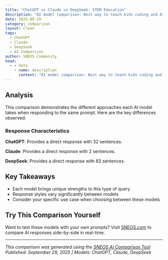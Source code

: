 ```yaml
---
title: "ChatGPT vs Claude vs DeepSeek: STEM Education"
description: "AI model comparison: Best way to teach kids coding and AI literacy from elementary age..."
date: 2025-09-29
category: comparison
layout: Clean
tags:
  - ChatGPT
  - Claude
  - DeepSeek
  - AI Comparison
author: SNEOS Community
head:
  - - meta
    - name: description
      content: "AI model comparison: Best way to teach kids coding and AI literacy from elementary age..."
---
```


<ChatComparison
  title="ChatGPT vs Claude vs DeepSeek: STEM Education"
  prompt="Best way to teach kids coding and AI literacy from elementary age"
  :responses='{
    "ChatGPT": "Teaching kids coding and AI literacy from an early age is a fantastic way to build critical thinking, problem-solving skills, and prepare them for the future. Here are some effective strategies and resources to make the learning process engaging and age-appropriate:\n\n### 1. Start with Block-Based Coding\n- **Why:** Visual programming helps children grasp coding logic without worrying about syntax.\n- **Tools:** \n  - **Scratch (by MIT)**: Drag-and-drop interface for creating interactive stories and games.\n  - **Code.org**: Offers fun, guided lessons and challenges.\n  \n### 2. Use Interactive and Gamified Platforms\n- Platforms that turn coding into a game or story keep kids motivated.\n- Examples:\n  - **Tynker**\n  - **Lightbot**\n  - **Blockly Games**\n\n### 3. Introduce AI Concepts Through Simple Analogies\n- Explain AI as \u0022teaching computers to learn from examples\u0022 or \u0022smart robots that can recognize patterns.\u0022\n- Discuss everyday AI applications like voice assistants, recommendation systems, or smart toys.\n\n### 4. Leverage Age-Appropriate AI Tools\n- Tools that let kids experiment with AI without needing advanced math or jargon.\n- Examples:\n  - **Google\u2019s Teachable Machine**: Allows kids to train simple image/audio recognition models by themselves.\n  - **AI for Oceans (Code.org)**: Teaches kids about AI and data by sorting fish and trash using machine learning concepts.\n\n### 5. Hands-On Projects and Robotics\n- Build simple robotics kits to see coding and AI in action.\n- Examples:\n  - **LEGO Mindstorms / LEGO SPIKE Prime**\n  - **Sphero robots**\n  - **Ozobot**\n\n### 6. Encourage Creativity and Problem Solving\n- Let children create stories, games, or projects that interest them.\n- Guide them to think about how AI could solve problems or enhance their projects.\n\n### 7. Incorporate Storytelling and Collaboration\n- Coding clubs or group activities promote social skills and teamwork.\n- Storytelling around coding projects makes concepts memorable.\n\n### 8. Provide Consistent Practice and Support\n- Regular short sessions are better than occasional long ones.\n- Celebrate mistakes as learning opportunities.\n\n### Additional Tips:\n- **Keep it fun** \u2014 avoid overwhelming technical details initially.\n- **Parental and teacher involvement** can enhance motivation and understanding.\n- **Integrate with other subjects** like math, science, and art.\n\n---\n\n### Summary\n\n| Age Group        | Focus                              | Tools/Methods                          |\n|------------------|----------------------------------|--------------------------------------|\n| Elementary (6-10) | Block coding, basic logic, AI as concept | Scratch, Code.org, Teachable Machine |\n| Middle School     | Text coding basics, simple AI projects | Python (with Turtle), AI for Oceans, robotics kits |\n| Continuous       | Project-based learning, advanced AI topics | Real-world applications, data projects |\n\nBy starting early with visual tools and gradually introducing AI concepts through fun and hands-on activities, kids will build a strong foundation in coding and AI literacy that can grow with their interests and skills.",
    "Claude": "Invalid API source. Please specify \u0027openai\u0027, \u0027anthropic\u0027, \u0027gemini\u0027, \u0027gemini-grounding\u0027, \u0027deepseek\u0027, \u0027grok\u0027, \u0027grok-live\u0027, or \u0027mistral\u0027.",
    "DeepSeek": "Of course! Teaching coding and AI literacy from elementary age is a fantastic goal. The key is to make it **playful, creative, and relevant**, focusing on concepts over syntax.\n\nHere is a comprehensive, age-phased guide to the best ways to do this.\n\n---\n\n### Core Philosophy for This Age Group\n\n1.  **Low Floor, High Ceiling:** Activities should be easy to start (low floor) but allow for growing complexity (high ceiling) as skills develop.\n2.  **Tinker First, Theory Later:** Let kids discover principles through experimentation. The \u0022why\u0022 can follow the \u0022wow.\u0022\n3.  **Create, Don\u0027t Just Consume:** The goal is for them to be builders and designers, not just passive users of technology.\n4.  **Integrate with Their World:** Connect coding and AI to their interests\u2014storytelling, art, games, and robots.\n\n---\n\n### Phase 1: Early Elementary (Ages 5-7) - The Foundation\n\nThe goal here is to introduce the logic of coding without the pressure of typing or complex syntax.\n\n#### For Coding Literacy:\n*   **Unplugged Activities:** Teach the concepts without a screen.\n    *   **Sequencing:** Give instructions to a \u0022human robot\u0022 (like a parent or friend) to get from point A to point B.\n    *   **Loops:** \u0022If you want to jump three times, instead of saying \u0027jump, jump, jump,\u0027 we can say \u0027repeat jump 3 times.\u0027\u0022\n    *   **Conditionals:** \u0022If I raise my hand, you clap. Otherwise, you stomp your foot.\u0022\n*   **Screen-Based Tools:**\n    *   **ScratchJr:** The perfect introductory app. Kids snap together colorful blocks to make characters move, jump, and sing. It directly teaches sequencing, events, and loops.\n    *   **Lightbot:** A puzzle game that teaches programming logic like procedures and loops in a very intuitive way.\n\n#### For AI Literacy:\nAt this stage, AI literacy is about awareness and simple interaction.\n*   **Talk about \u0022Smart Helpers\u0022:** Frame AI as a tool, not magic.\n    *   \u0022When you ask Alexa what the weather is, she\u0027s using her smart brain to find the answer for you.\u0022\n    *   \u0022The YouTube recommendations are a computer guessing what you might like next.\u0022\n*   **Introduce Machine Learning Concepts Simply:**\n    *   **Pattern Recognition:** Play games sorting toys by color, size, or type. Explain that this is how a computer learns to see patterns.\n    *   **Training Data:** Use **Google\u0027s Quick, Draw!** game. Explain, \u0022You\u0027re teaching the computer what a cat looks like by drawing it. The more people draw, the smarter it gets!\u0022\n\n---\n\n### Phase 2: Late Elementary (Ages 8-11) - Building \u0026 Creating\n\nKids are now ready for more complex projects and can start to understand the cause-and-effect behind AI.\n\n#### For Coding Literacy:\n*   **Block-Based Programming:**\n    *   **Scratch:** The gold standard. It allows kids to create intricate games, animations, and stories. They learn core concepts like variables, conditionals (if/then), and broadcasting messages between sprites.\n    *   **Blockly:** The engine behind many coding games (like Code.org\u0027s puzzles) and a great bridge to text-based coding.\n*   **Intro to Text-Based Coding:**\n    *   **Python** is the best choice. Its syntax is clean and readable.\n    *   **Tools:** Use platforms like **Trinket.io** for simple browser-based coding or **Replit** for more advanced projects. Start with turtle graphics, where they write commands to draw shapes on the screen\u2014it\u0027s visual and rewarding.\n*   **Physical Computing (Highly Engaging!):**\n    *   **micro:bit:** A tiny programmable computer. Kids can code it to show messages, create a rock-paper-scissors game, or even build a step counter.\n    *   **LEGO SPIKE Prime / LEGO Mindstorms:** Combines the familiarity of LEGO with coding to build and control robots.\n\n#### For AI Literacy:\nNow we move from \u0022what is AI?\u0022 to \u0022how does AI work?\u0022\n*   **Hands-On AI Experiments:** Use free, kid-friendly platforms designed for education.\n    *   **Machine Learning for Kids:** A brilliant tool that lets kids train simple machine learning models (like image, text, or sound recognition) and then use them in their Scratch projects. *Example: Train a model to recognize pictures of \u0022cats\u0022 vs. \u0022dogs,\u0022 then create a Scratch game that scores a point when it correctly identifies a cat.*\n    *   **Google\u0027s Teachable Machine:** A visual, fun way to create ML models. Kids can train a model to recognize their own hand gestures (e.g., rock, paper, scissors) and see it work in real-time.\n*   **Discuss Ethics \u0026 Bias (Crucial at this age):**\n    *   **Bias in Data:** If you only show a computer pictures of golden retrievers, will it recognize a poodle? This leads to a conversation about fairness and good data.\n    *   **Responsible Use:** Talk about deepfakes, privacy with smart speakers, and why it\u0027s important to think critically about information from AI.\n\n---\n\n### How to Integrate Both: A Project-Based Approach\n\nThe most powerful learning happens when coding and AI are combined in a project.\n\n1.  **Create an Interactive Story in Scratch:** Use a pre-trained AI model from \u0022Machine Learning for Kids\u0022 to change the story based on voice commands or images shown to the webcam.\n2.  **Build a \u0022Smart\u0022 Robot with micro:bit:** Code the micro:bit to react to its environment (using its built-in sensors). Then, discuss how a self-driving car uses similar, but more complex, sensors and AI to \u0022see.\u0022\n3.  **Design a Game with AI Opponents:** Code a simple game (like tic-tac-toe or Pong) and then work on the logic to make the computer opponent smarter.\n\n### General Tips for Success\n\n*   **Be a Co-Learner:** You don\u0027t need to be an expert. Explore and figure things out together. Your curiosity is contagious.\n*   **Focus on the Process, Not the Product:** Praise debugging and perseverance. A broken project that they fixed is a bigger win than a perfect one.\n*   **Connect to Their Passions:** A sports fan can code a stats tracker. An artist can use AI to generate new art styles. A musician can code a simple synthesizer.\n*   **Use High-Quality, Free Resources:**\n    *   **Code.org:** Excellent structured courses for all ages.\n    *   **CS First (by Google):** Themed coding courses using Scratch.\n    *   **Khan Academy:** Great for the transition to text-based coding (JavaScript).\n*   **Join a Community:** Look for local coding clubs, libraries hosting workshops, or online communities where kids can share their projects.\n\nBy following this phased, project-based approach, you won\u0027t just be teaching a child to code; you\u0027ll be fostering a mindset of **creative problem-solving and critical thinking** about the technology that shapes their world."
  }'
  published-date="16:28"
/>

## Analysis

This comparison demonstrates the different approaches each AI model takes when responding to the same prompt. Here are the key differences observed:

### Response Characteristics

**ChatGPT**: Provides a direct response with 32 sentences. 

**Claude**: Provides a direct response with 2 sentences. 

**DeepSeek**: Provides a direct response with 83 sentences. 

## Key Takeaways

- Each model brings unique strengths to this type of query
- Response styles vary significantly between models
- Consider your specific use case when choosing between these models

## Try This Comparison Yourself

Want to test these models with your own prompts? Visit [SNEOS.com](https://sneos.com) to compare AI responses side-by-side in real-time.

---

*This comparison was generated using the [SNEOS AI Comparison Tool](https://sneos.com)*
*Published: September 29, 2025 | Models: ChatGPT, Claude, DeepSeek*
